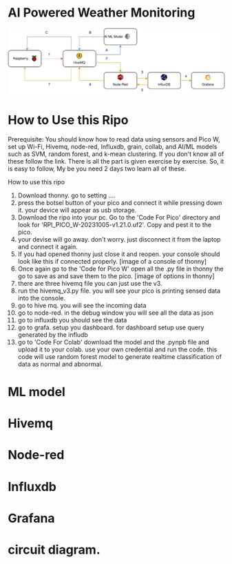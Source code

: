 # AI Powered Weather Monitoring

![Weather Monitoring Flow](weather_monitor_flow.svg)

 # How to Use this Ripo
Prerequisite: You should know how to read data using sensors and Pico W, set up Wi-Fi, Hivemq, node-red, Influxdb, grain, collab, and AI/ML models such as SVM, random forest, and k-mean clustering.
If you don't know all of these follow the link. There is all the part is given exercise by exercise. So, it is easy to follow, My be you need 2 days two learn all of these.

How to use this ripo
1. Download thonny. go to setting ....
2. press the botsel button of your pico and connect it while pressing down it. your device will appear as usb storage.
3. Download the ripo into your pc. Go to the 'Code For Pico' directory and look for 'RPI_PICO_W-20231005-v1.21.0.uf2'. Copy and pest it to the pico.
4. your devise will go away. don't worry. just disconnect it from the laptop and connect it again.
5. If you had opened thonny just close it and reopen. your console should look like this if connected properly. [image of a console of thonny]
6. Once again go to the 'Code for Pico W' open all the .py file in thonny the go to save as and save them to the pico. [image of options in thonny]
7. there are three hivemq file you can just use the v3.
8. run the hivemq_v3.py file. you will see your pico is printing sensed data into the console.
9. go to hive mq. you will see the incoming data
10. go to node-red. in the debug window you will see all the data as json
11. go to influxdb you should see the data
12. go to grafa. setup you dashboard. for dashboard setup use query generated by the infludb
13. go to 'Code For Colab' download the model and the .pynpb file and upload it to your colab. use your own credential and run the code. this code will use random forest model to generate realtime classification of data as normal and abnormal.

 # ML model

 # Hivemq

 # Node-red

 # Influxdb

 # Grafana

# circuit diagram.
